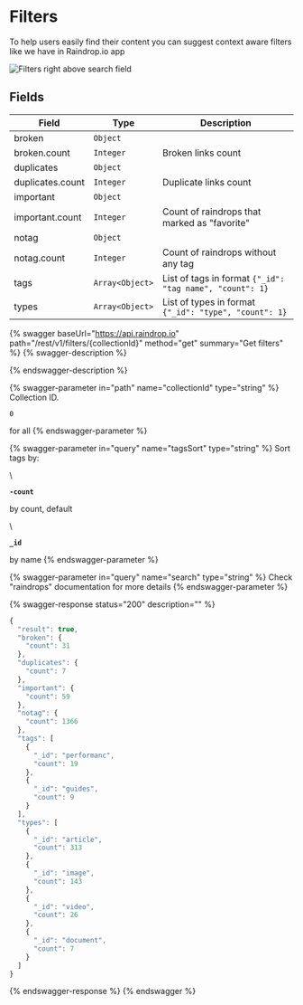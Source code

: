 # Filters

To help users easily find their content you can suggest context aware filters like we have in Raindrop.io app

![Filters right above search field](<../.gitbook/assets/filters (1).png>)

## Fields

| Field            | Type            | Description                                              |
| ---------------- | --------------- | -------------------------------------------------------- |
| broken           | `Object`        |                                                          |
| broken.count     | `Integer`       | Broken links count                                       |
| duplicates       | `Object`        |                                                          |
| duplicates.count | `Integer`       | Duplicate links count                                    |
| important        | `Object`        |                                                          |
| important.count  | `Integer`       | Count of raindrops that marked as "favorite"             |
| notag            | `Object`        |                                                          |
| notag.count      | `Integer`       | Count of raindrops without any tag                       |
| tags             | `Array<Object>` | List of tags in format `{"_id": "tag name", "count": 1}` |
| types            | `Array<Object>` | List of types in format `{"_id": "type", "count": 1}`    |

{% swagger baseUrl="https://api.raindrop.io" path="/rest/v1/filters/{collectionId}" method="get" summary="Get filters" %}
{% swagger-description %}

{% endswagger-description %}

{% swagger-parameter in="path" name="collectionId" type="string" %}
Collection ID. 

`0`

 for all
{% endswagger-parameter %}

{% swagger-parameter in="query" name="tagsSort" type="string" %}
Sort tags by:

\




**`-count`**

 by count, default

\




**`_id`**

 by name
{% endswagger-parameter %}

{% swagger-parameter in="query" name="search" type="string" %}
Check "raindrops" documentation for more details
{% endswagger-parameter %}

{% swagger-response status="200" description="" %}
```javascript
{
  "result": true,
  "broken": {
    "count": 31
  },
  "duplicates": {
    "count": 7
  },
  "important": {
    "count": 59
  },
  "notag": {
    "count": 1366
  },
  "tags": [
    {
      "_id": "performanc",
      "count": 19
    },
    {
      "_id": "guides",
      "count": 9
    }
  ],
  "types": [
    {
      "_id": "article",
      "count": 313
    },
    {
      "_id": "image",
      "count": 143
    },
    {
      "_id": "video",
      "count": 26
    },
    {
      "_id": "document",
      "count": 7
    }
  ]
}
```
{% endswagger-response %}
{% endswagger %}
